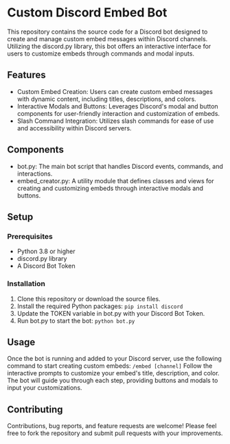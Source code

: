 # Custom Discord Embed Bot

This repository contains the source code for a Discord bot designed to create and manage custom embed messages within Discord channels. Utilizing the discord.py library, this bot offers an interactive interface for users to customize embeds through commands and modal inputs.

## Features
- Custom Embed Creation: Users can create custom embed messages with dynamic content, including titles, descriptions, and colors.
- Interactive Modals and Buttons: Leverages Discord's modal and button components for user-friendly interaction and customization of embeds.
- Slash Command Integration: Utilizes slash commands for ease of use and accessibility within Discord servers.

## Components
- bot.py: The main bot script that handles Discord events, commands, and interactions.
- embed_creator.py: A utility module that defines classes and views for creating and customizing embeds through interactive modals and buttons.

## Setup

### Prerequisites
- Python 3.8 or higher
- discord.py library
- A Discord Bot Token

### Installation
1. Clone this repository or download the source files.
2. Install the required Python packages:
```pip install discord```
3. Update the TOKEN variable in bot.py with your Discord Bot Token.
4. Run bot.py to start the bot:
```python bot.py```

## Usage
Once the bot is running and added to your Discord server, use the following command to start creating custom embeds:
```/embed [channel]```
Follow the interactive prompts to customize your embed's title, description, and color. The bot will guide you through each step, providing buttons and modals to input your customizations.

## Contributing
Contributions, bug reports, and feature requests are welcome! Please feel free to fork the repository and submit pull requests with your improvements.
